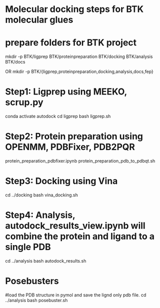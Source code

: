 # Molecular docking steps for BTK molecular glues

# prepare folders for BTK project
mkdir -p BTK/ligprep BTK/proteinpreparation BTK/docking BTK/analysis BTK/docs

OR mkdir -p BTK/{ligprep,proteinpreparation,docking,analysis,docs,fep}

# Step1: Ligprep using MEEKO, scrup.py
conda activate autodock
cd ligprep
bash ligprep.sh 


# Step2: Protein preparation using OPENMM, PDBFixer, PDB2PQR
protein_preparation_pdbfixer.ipynb
protein_preparation_pdb_to_pdbqt.sh

# Step3: Docking using Vina
cd ../docking
bash vina_docking.sh

# Step4: Analysis, autodock_results_view.ipynb will combine the protein and ligand to a single PDB
cd ../analysis
bash autodock_results.sh

# Posebusters
#load the PDB structure in pymol and save the lignd only pdb file.
cd ../analysis
bash posebuster.sh
